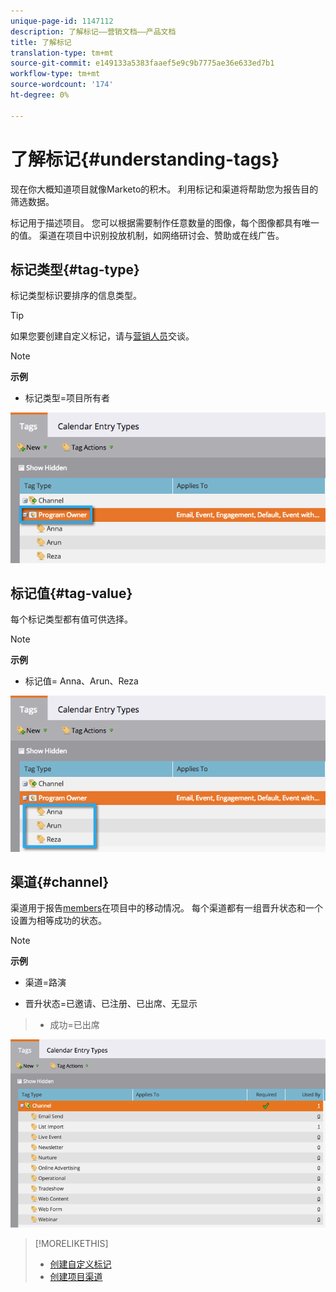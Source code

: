 ```yaml
---
unique-page-id: 1147112
description: 了解标记——营销文档——产品文档
title: 了解标记
translation-type: tm+mt
source-git-commit: e149133a5383faaef5e9c9b7775ae36e633ed7b1
workflow-type: tm+mt
source-wordcount: '174'
ht-degree: 0%

---
```



# 了解标记{#understanding-tags}

现在你大概知道项目就像Marketo的积木。 利用标记和渠道将帮助您为报告目的筛选数据。

标记用于描述项目。 您可以根据需要制作任意数量的图像，每个图像都具有唯一的值。 渠道在项目中识别投放机制，如网络研讨会、赞助或在线广告。

## 标记类型{#tag-type}

标记类型标识要排序的信息类型。

>[!TIP]
>
>如果您要创建自定义标记，请与[营销人员](http://docs.marketo.com/display/DOCS/Create+Custom+Tags)交谈。

>[!NOTE]
>
>**示例**
>
>* 标记类型=项目所有者

>



![](assets/image2014-9-17-15-3a12-3a46.png)

## 标记值{#tag-value}

每个标记类型都有值可供选择。

>[!NOTE]
>
>**示例**
>
>* 标记值= Anna、Arun、Reza

>



![](assets/image2014-9-17-15-3a16-3a8.png)

## 渠道{#channel}

渠道用于报告[members](../../../../product-docs/core-marketo-concepts/programs/creating-programs/understanding-program-membership.md)在项目中的移动情况。 每个渠道都有一组晋升状态和一个设置为相等成功的状态。

>[!NOTE]
>
>**示例**
>
>* 渠道=路演
   >
   >
* 晋升状态=已邀请、已注册、已出席、无显示
>* 成功=已出席

>



![](assets/image2015-2-5-16-3a57-3a59.png)

>[!MORELIKETHIS]
>
>* [创建自定义标记](../../../../product-docs/administration/tags/create-custom-tags.md)
>* [创建项目渠道](../../../../product-docs/administration/tags/create-a-program-channel.md)

>



